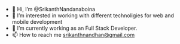 - 👋 Hi, I’m @SrikanthNandanaboina
- 👀 I’m interested in working with different technoligies for web and mobile development
- 🌱 I’m currently working as an Full Stack Developer.
- 📫 How to reach me srikanthnandhan@gmail.com


<!---
      - 💞️ I’m looking to collaborate on ...
--->
<!---
SrikanthNandanaboina/SrikanthNandanaboina is a ✨ special ✨ repository because its `README.md` (this file) appears on your GitHub profile.
You can click the Preview link to take a look at your changes.
--->
